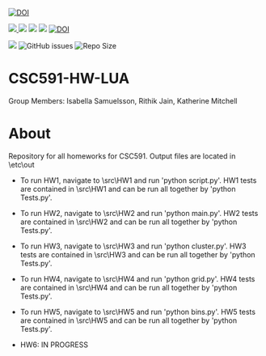[![DOI](https://zenodo.org/badge/590978312.svg)](https://zenodo.org/badge/latestdoi/590978312)

<p> <img src="https://img.shields.io/badge/task-ai-blueviolet"><a
href="https://github.com/insamuel/CSC591-HW-LUA/actions/workflows/python-app.yml"> <img 
 src="https://github.com/insamuel/CSC591-HW-LUA/actions/workflows/python-app.yml/badge.svg"></a> <img 
 src="https://img.shields.io/badge/language-python-orange"> <img 
 src="https://img.shields.io/badge/purpose-learning-yellow"> <a 
 href="https://zenodo.org/badge/latestdoi/590978312"> <img 
 src="https://zenodo.org/badge/590978312.svg" alt="DOI"></a></p>

<a href="https://github.com/Nikhil1912/CSC510-HW_37/main/LICENSE.md"><img src="https://img.shields.io/github/license/insamuel/CSC591-HW-LUA?style=plastic" /></a>
![GitHub issues](https://img.shields.io/github/issues/insamuel/CSC591-HW-LUA)
![Repo Size](https://img.shields.io/github/repo-size/insamuel/CSC591-HW-LUA?color=brightgreen)



# CSC591-HW-LUA

Group Members: Isabella Samuelsson, Rithik Jain, Katherine Mitchell

# About

Repository for all homeworks for CSC591. Output files are located in \etc\out

- To run HW1, navigate to \src\HW1 and run 'python script.py'. HW1 tests are contained in \src\HW1 and can be run all together by 'python Tests.py'.

- To run HW2, navigate to \src\HW2 and run 'python main.py'. HW2 tests are contained in \src\HW2 and can be run all together by 'python Tests.py'. 

- To run HW3, navigate to \src\HW3 and run 'python cluster.py'. HW3 tests are contained in \src\HW3 and can be run all together by 'python Tests.py'.

- To run HW4, navigate to \src\HW4 and run 'python grid.py'. HW4 tests are contained in \src\HW4 and can be run all together by 'python Tests.py'.

- To run HW5, navigate to \src\HW5 and run 'python bins.py'. HW5 tests are contained in \src\HW5 and can be run all together by 'python Tests.py'.

- HW6: IN PROGRESS





